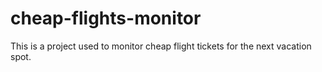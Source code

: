 # cheap-flights-monitor
This is a project used to monitor cheap flight tickets for the next vacation spot.
